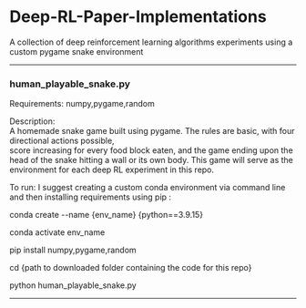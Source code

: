 # Deep-RL-Paper-Implementations
A collection of deep reinforcement learning algorithms experiments using a custom pygame snake environment 

---------------------------------------------------------------------------------------------------------------------------
### human_playable_snake.py

Requirements: 
numpy,pygame,random

Description:  
A homemade snake game built using pygame. The rules are basic, with four directional actions possible,  
score increasing for every food block eaten, and the game ending upon the head of the snake hitting a wall or its own body. 
This game will serve as the environment for each deep RL experiment in this repo. 

To run: 
I suggest creating a custom conda environment via command line and then installing requirements using pip : 

conda create --name {env_name} {python==3.9.15}

conda activate env_name

pip install numpy,pygame,random

cd {path to downloaded folder containing the code for this repo}

python human_playable_snake.py

---------------------------------------------------------------------------------------------------------------------------
